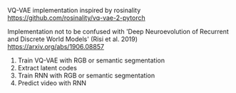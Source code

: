 VQ-VAE implementation inspired by rosinality
https://github.com/rosinality/vq-vae-2-pytorch

Implementation not to be confused with 
'Deep Neuroevolution of Recurrent and Discrete World Models' (Risi et al. 2019)
https://arxiv.org/abs/1906.08857



1. Train VQ-VAE with RGB or semantic segmentation
2. Extract latent codes
3. Train RNN with RGB or semantic segmentation
4. Predict video with RNN
